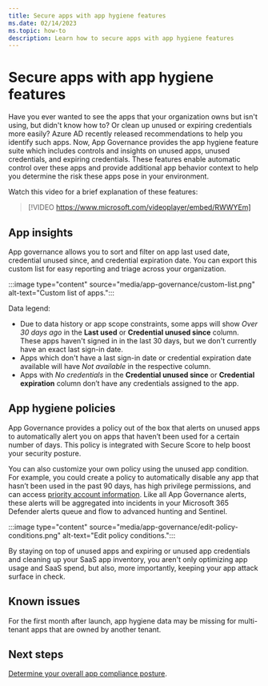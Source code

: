 ```yaml
---
title: Secure apps with app hygiene features
ms.date: 02/14/2023
ms.topic: how-to
description: Learn how to secure apps with app hygiene features
---
```


# Secure apps with app hygiene features

Have you ever wanted to see the apps that your organization owns but isn't using, but didn't know how to? Or clean up unused or expiring credentials more easily? Azure AD recently released recommendations to help you identify such apps. Now, App Governance provides the app hygiene feature suite which includes controls and insights on unused apps, unused credentials, and expiring credentials. These features enable automatic control over these apps and provide additional app behavior context to help you determine the risk these apps pose in your environment.

Watch this video for a brief explanation of these features:

> [!VIDEO https://www.microsoft.com/videoplayer/embed/RWWYEm]

## App insights

App governance allows you to sort and filter on app last used date, credential unused since, and credential expiration date. You can export this custom list for easy reporting and triage across your organization.

:::image type="content" source="media/app-governance/custom-list.png" alt-text="Custom list of apps.":::

Data legend:

- Due to data history or app scope constraints, some apps will show *Over 30 days ago* in the **Last used** or **Credential unused since** column. These apps haven't signed in in the last 30 days, but we don't currently have an exact last sign-in date.
- Apps which don't have a last sign-in date or credential expiration date available will have *Not available* in the respective column.
- Apps with *No credentials* in the **Credential unused since** or **Credential expiration** column don’t have any credentials assigned to the app.

## App hygiene policies

App Governance provides a policy out of the box that alerts on unused apps to automatically alert you on apps that haven’t been used for a certain number of days. This policy is integrated with Secure Score to help boost your security posture.

You can also customize your own policy using the unused app condition. For example, you could create a policy to automatically disable any app that hasn’t been used in the past 90 days, has high privilege permissions, and can access [priority account information](/microsoft-365/admin/setup/priority-accounts). Like all App Governance alerts, these alerts will be aggregated into incidents in your Microsoft 365 Defender alerts queue and flow to advanced hunting and Sentinel.

:::image type="content" source="media/app-governance/edit-policy-conditions.png" alt-text="Edit policy conditions.":::

By staying on top of unused apps and expiring or unused app credentials and cleaning up your SaaS app inventory, you aren't only optimizing app usage and SaaS spend, but also, more importantly, keeping your app attack surface in check.

## Known issues

For the first month after launch, app hygiene data may be missing for multi-tenant apps that are owned by another tenant.

## Next steps

[Determine your overall app compliance posture](app-governance-visibility-insights-compliance-posture.md).
